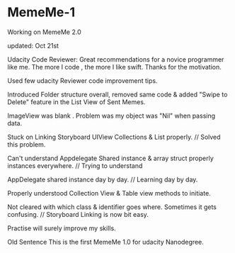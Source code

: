 # MemeMe-1

Working on MemeMe 2.0

updated: Oct 21st

Udacity Code Reviewer:
Great recommendations for a novice programmer like me.
The more I code , the more I like swift.
Thanks for the motivation.

Used few udacity Reviewer code improvement tips.

Introduced Folder structure overall, removed same code & added "Swipe to Delete" feature in the List View of Sent Memes.

ImageView was blank . Problem was my object was "Nil" when passing data.

Stuck on Linking Storyboard UIView Collections & List properly. // Solved this problem.

Can't understand Appdelegate Shared instance & array struct properly instances everywhere. // Trying to understand

AppDelegate shared instance day by day. // Learning day by day.

Properly understood Collection View & Table view methods to initiate.

Not cleared with which class & identifier goes where. Sometimes it gets confusing. // Storyboard Linking is now bit easy.


Practise will surely improve my skills.

Old Sentence
This is the first MemeMe 1.0 for udacity Nanodegree.
